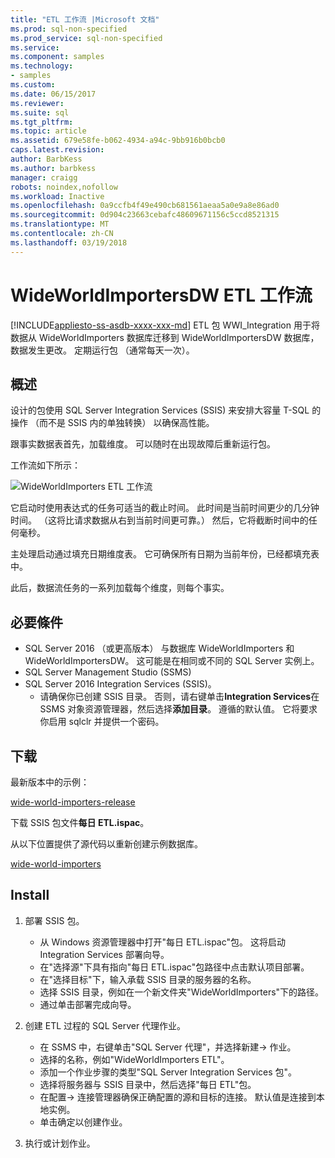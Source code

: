 ```yaml
---
title: "ETL 工作流 |Microsoft 文档"
ms.prod: sql-non-specified
ms.prod_service: sql-non-specified
ms.service: 
ms.component: samples
ms.technology:
- samples
ms.custom: 
ms.date: 06/15/2017
ms.reviewer: 
ms.suite: sql
ms.tgt_pltfrm: 
ms.topic: article
ms.assetid: 679e58fe-b062-4934-a94c-9bb916b0bcb0
caps.latest.revision: 
author: BarbKess
ms.author: barbkess
manager: craigg
robots: noindex,nofollow
ms.workload: Inactive
ms.openlocfilehash: 0a9ccfb4f49e490cb681561aeaa5a0e9a8e86ad0
ms.sourcegitcommit: 0d904c23663cebafc48609671156c5ccd8521315
ms.translationtype: MT
ms.contentlocale: zh-CN
ms.lasthandoff: 03/19/2018
---
```

# <a name="wideworldimportersdw-etl-workflow"></a>WideWorldImportersDW ETL 工作流
[!INCLUDE[appliesto-ss-asdb-xxxx-xxx-md](../../includes/appliesto-ss-asdb-xxxx-xxx-md.md)]
ETL 包 WWI_Integration 用于将数据从 WideWorldImporters 数据库迁移到 WideWorldImportersDW 数据库，数据发生更改。 定期运行包 （通常每天一次）。

## <a name="overview"></a>概述

设计的包使用 SQL Server Integration Services (SSIS) 来安排大容量 T-SQL 的操作 （而不是 SSIS 内的单独转换） 以确保高性能。

跟事实数据表首先，加载维度。 可以随时在出现故障后重新运行包。

工作流如下所示：

 ![WideWorldImporters ETL 工作流](../../sample/world-wide-importers/media/wideworldimporters-etl-workflow.png)

它启动时使用表达式的任务可适当的截止时间。 此时间是当前时间更少的几分钟时间。 （这将比请求数据从右到当前时间更可靠。） 然后，它将截断时间中的任何毫秒。

主处理启动通过填充日期维度表。 它可确保所有日期为当前年份，已经都填充表中。

此后，数据流任务的一系列加载每个维度，则每个事实。

## <a name="prerequisites"></a>必要條件

- SQL Server 2016 （或更高版本） 与数据库 WideWorldImporters 和 WideWorldImportersDW。 这可能是在相同或不同的 SQL Server 实例上。
- SQL Server Management Studio (SSMS)
- SQL Server 2016 Integration Services (SSIS)。
  - 请确保你已创建 SSIS 目录。 否则，请右键单击**Integration Services**在 SSMS 对象资源管理器，然后选择**添加目录**。 遵循的默认值。 它将要求你启用 sqlclr 并提供一个密码。


## <a name="download"></a>下载

最新版本中的示例：

[wide-world-importers-release](http://go.microsoft.com/fwlink/?LinkID=800630)

下载 SSIS 包文件**每日 ETL.ispac**。

从以下位置提供了源代码以重新创建示例数据库。

[wide-world-importers](https://github.com/Microsoft/sql-server-samples/tree/master/samples/databases/wide-world-importers/wwi-integration-etl)

## <a name="install"></a>Install

1. 部署 SSIS 包。
   - 从 Windows 资源管理器中打开"每日 ETL.ispac"包。 这将启动 Integration Services 部署向导。
   - 在"选择源"下具有指向"每日 ETL.ispac"包路径中点击默认项目部署。
   - 在"选择目标"下，输入承载 SSIS 目录的服务器的名称。
   - 选择 SSIS 目录，例如在一个新文件夹"WideWorldImporters"下的路径。
   - 通过单击部署完成向导。

2. 创建 ETL 过程的 SQL Server 代理作业。
   - 在 SSMS 中，右键单击"SQL Server 代理"，并选择新建-> 作业。
   - 选择的名称，例如"WideWorldImporters ETL"。
   - 添加一个作业步骤的类型"SQL Server Integration Services 包"。
   - 选择将服务器与 SSIS 目录中，然后选择"每日 ETL"包。
   - 在配置-> 连接管理器确保正确配置的源和目标的连接。 默认值是连接到本地实例。
   - 单击确定以创建作业。

3. 执行或计划作业。
